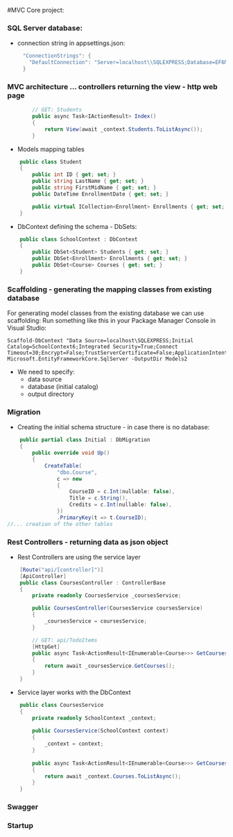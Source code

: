 ﻿#MVC Core project:

### SQL Server database:
- connection string in appsettings.json:
 ```c#
      "ConnectionStrings": {
        "DefaultConnection": "Server=localhost\\SQLEXPRESS;Database=EF6MVCCore;Trusted_Connection=True;MultipleActiveResultSets=true"
      }
 ```     
### MVC architecture ... controllers returning the view - http web page
```c#
        // GET: Students
        public async Task<IActionResult> Index()
        {
            return View(await _context.Students.ToListAsync());
        }
```

- Models mapping tables
```c#
    public class Student
    {
        public int ID { get; set; }
        public string LastName { get; set; }
        public string FirstMidName { get; set; }
        public DateTime EnrollmentDate { get; set; }

        public virtual ICollection<Enrollment> Enrollments { get; set; }
    }
```

- DbContext defining the schema - DbSets:
```c#
    public class SchoolContext : DbContext
    {
        public DbSet<Student> Students { get; set; }
        public DbSet<Enrollment> Enrollments { get; set; }
        public DbSet<Course> Courses { get; set; }
    }
```

### Scaffolding - generating the mapping classes from existing database
For generating model classes from the existing database we can use scaffolding:
Run something like this in your Package Manager Console in Visual Studio:


    Scaffold-DbContext "Data Source=localhost\SQLEXPRESS;Initial Catalog=SchoolContext6;Integrated Security=True;Connect Timeout=30;Encrypt=False;TrustServerCertificate=False;ApplicationIntent=ReadWrite;MultiSubnetFailover=False" Microsoft.EntityFrameworkCore.SqlServer -OutputDir Models2

- We need to specify:
    - data source
    - database (initial catalog)
    - output directory

### Migration

- Creating the initial schema structure - in case there is no database:
```c#
    public partial class Initial : DbMigration
    {
        public override void Up()
        {
            CreateTable(
                "dbo.Course",
                c => new
                {
                    CourseID = c.Int(nullable: false),
                    Title = c.String(),
                    Credits = c.Int(nullable: false),
                })
                .PrimaryKey(t => t.CourseID);
//... creation of the other tables
```


### Rest Controllers - returning data as json object

- Rest Controllers are using the service layer
```c#
    [Route("api/[controller]")]
    [ApiController]
    public class CoursesController : ControllerBase
    {
        private readonly CoursesService _coursesService;

        public CoursesController(CoursesService coursesService)
        {
            _coursesService = coursesService;
        }

        // GET: api/TodoItems
        [HttpGet]
        public async Task<ActionResult<IEnumerable<Course>>> GetCourses()
        {
            return await _coursesService.GetCourses();
        }
    }
```

- Service layer works with the DbContext

```c#
    public class CoursesService
    {
        private readonly SchoolContext _context;
        
        public CoursesService(SchoolContext context)
        {
            _context = context;
        }
        
        public async Task<ActionResult<IEnumerable<Course>>> GetCourses()
        {
            return await _context.Courses.ToListAsync();
        }
    }
```

### Swagger

### Startup


